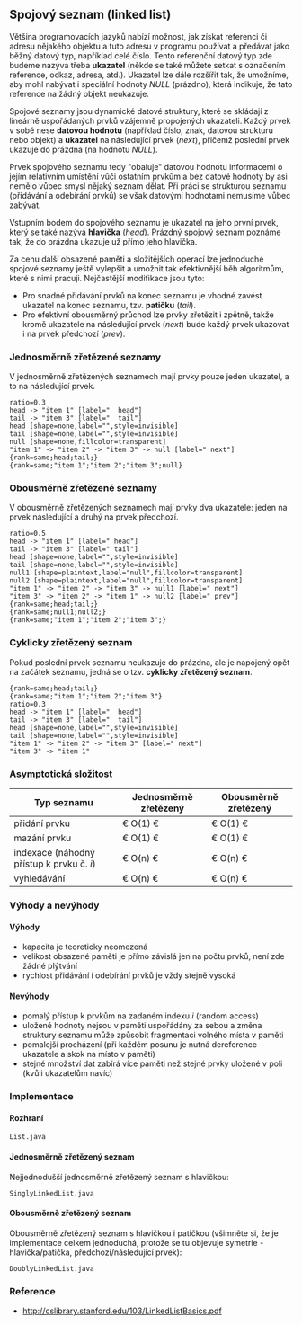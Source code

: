 ## Spojový seznam (linked list)

Většina programovacích jazyků nabízí možnost, jak získat referenci či adresu nějakého objektu a tuto adresu v programu používat a předávat jako běžný datový typ, například celé číslo. Tento referenční datový typ zde budeme nazýva třeba **ukazatel** (někde se také můžete setkat s označením reference, odkaz, adresa, atd.). Ukazatel lze dále rozšířit tak, že umožníme, aby mohl nabývat i speciální hodnoty *NULL* (prázdno), která indikuje, že tato reference na žádný objekt neukazuje.

Spojové seznamy jsou dynamické datové struktury, které se skládají z lineárně uspořádaných prvků vzájemně propojených ukazateli. Každý prvek v sobě nese **datovou hodnotu** (například číslo, znak, datovou strukturu nebo objekt) a **ukazatel** na následující prvek (*next*), přičemž poslední prvek ukazuje do prázdna (na hodnotu *NULL*). 

Prvek spojového seznamu tedy "obaluje" datovou hodnotu informacemi o jejím relativním umístění vůči ostatním prvkům a bez datové hodnoty by asi nemělo vůbec smysl nějaký seznam dělat. Při práci se strukturou seznamu (přidávání a odebírání prvků) se však datovými hodnotami nemusíme vůbec zabývat.

Vstupním bodem do spojového seznamu je ukazatel na jeho první prvek, který se také nazývá **hlavička** (*head*). Prázdný spojový seznam poznáme tak, že do prázdna ukazuje už přímo jeho hlavička.

Za cenu další obsazené paměti a složitějších operací lze jednoduché spojové seznamy ještě vylepšit a umožnit tak efektivnější běh algoritmům, které s nimi pracuji. Nejčastější modifikace jsou tyto:

- Pro snadné přidávání prvků na konec seznamu je vhodné zavést ukazatel na konec seznamu, tzv. **patičku** (*tail*).
- Pro efektivní obousměrný průchod lze prvky zřetězit i zpětně, takže kromě ukazatele na následující prvek (*next*) bude každý prvek ukazovat i na prvek předchozí (*prev*).

### Jednosměrně zřetězené seznamy

V jednosměrně zřetězených seznamech mají prvky pouze jeden ukazatel, a to na následující prvek.

```dot:digraph
ratio=0.3
head -> "item 1" [label="  head"]
tail -> "item 3" [label="  tail"]
head [shape=none,label="",style=invisible]
tail [shape=none,label="",style=invisible]
null [shape=none,fillcolor=transparent]
"item 1" -> "item 2" -> "item 3" -> null [label=" next"]
{rank=same;head;tail;}
{rank=same;"item 1";"item 2";"item 3";null}
```

### Obousměrně zřetězené seznamy

V obousměrně zřetězených seznamech mají prvky dva ukazatele: jeden na prvek následující a druhý na prvek předchozí.

```dot:digraph
ratio=0.5
head -> "item 1" [label=" head"]
tail -> "item 3" [label=" tail"]
head [shape=none,label="",style=invisible]
tail [shape=none,label="",style=invisible]
null1 [shape=plaintext,label="null",fillcolor=transparent]
null2 [shape=plaintext,label="null",fillcolor=transparent]
"item 1" -> "item 2" -> "item 3" -> null1 [label=" next"]
"item 3" -> "item 2" -> "item 1" -> null2 [label=" prev"]
{rank=same;head;tail;}
{rank=same;null1;null2;}
{rank=same;"item 1";"item 2";"item 3";}
```

### Cyklicky zřetězený seznam

Pokud poslední prvek seznamu neukazuje do prázdna, ale je napojený opět na začátek seznamu, jedná se o tzv. **cyklicky zřetězený seznam**.

```dot:digraph
{rank=same;head;tail;}
{rank=same;"item 1";"item 2";"item 3"}
ratio=0.3
head -> "item 1" [label="  head"]
tail -> "item 3" [label="  tail"]
head [shape=none,label="",style=invisible]
tail [shape=none,label="",style=invisible]
"item 1" -> "item 2" -> "item 3" [label=" next"]
"item 3" -> "item 1"
```

### Asymptotická složitost

| Typ seznamu | Jednosměrně zřetězený | Obousměrně zřetězený |
|---|---|---
| přidání prvku | € O(1) € | € O(1) € |
| mazání prvku | € O(1) € | € O(1) € |
| indexace (náhodný přístup k prvku č. *i*) | € O(n) € | € O(n) € |
| vyhledávání | € O(n) € | € O(n) € |

### Výhody a nevýhody

#### Výhody

- kapacita je teoreticky neomezená
- velikost obsazené paměti je přímo závislá jen na počtu prvků, není zde žádné plýtvání
- rychlost přidávání i odebírání prvků je vždy stejně vysoká

#### Nevýhody

- pomalý přístup k prvkům na zadaném indexu *i* (random access)
- uložené hodnoty nejsou v paměti uspořádány za sebou a změna struktury seznamu může způsobit fragmentaci volného místa v paměti
- pomalejší procházení (při každém posunu je nutná dereference ukazatele a skok na místo v paměti)
- stejné množství dat zabírá více paměti než stejné prvky uložené v poli (kvůli ukazatelům navíc)

### Implementace

#### Rozhraní

```include:java
List.java
```

#### Jednosměrně zřetězený seznam

Nejjednodušší jednosměrně zřetězený seznam s hlavičkou:

```include:java
SinglyLinkedList.java
```

#### Obousměrně zřetězený seznam

Obousměrně zřetězený seznam s hlavičkou i patičkou (všimněte si, že je implementace celkem jednoduchá, protože se tu objevuje symetrie - hlavička/patička, předchozí/následující prvek):

```include:java
DoublyLinkedList.java
```

### Reference

- http://cslibrary.stanford.edu/103/LinkedListBasics.pdf
